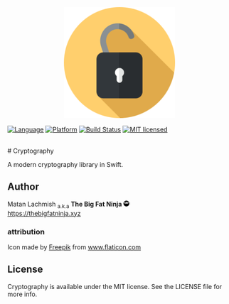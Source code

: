 <p align="center">
<img src="assets/cryptography.png?raw=true" alt="Cryptography" width="250">
</p>

[![Language](https://img.shields.io/badge/language-swift-orange.svg?style=flat)](https://developer.apple.com/swift)
[![Platform](https://img.shields.io/badge/platform-osx%20%7C%20ios%20%7C%20watchos%20%7C%20tvos-lightgrey.svg?style=flat)](https://developer.apple.com/swift)
[![Build Status](https://travis-ci.org/mlachmish/Cryptography.svg?branch=master)](https://travis-ci.org/mlachmish/Cryptography)
[![MIT licensed](https://img.shields.io/badge/license-MIT-blue.svg)](https://raw.githubusercontent.com/mlachmish/Cryptography/blob/master/LICENSE)

<br>
# Cryptography

A modern cryptography library in Swift.

## Author

Matan Lachmish <sub>a.k.a</sub> <b>The Big Fat Ninja</b> <img src="assets/TheBigFatNinja.png?raw=true" alt="The Big Fat Ninja" width="13"><br>
https://thebigfatninja.xyz

### attribution

Icon made by <a title="Freepik" href="http://www.freepik.com">Freepik</a> from <a title="Flaticon" href="http://www.flaticon.com">www.flaticon.com</a>

## License

Cryptography is available under the MIT license. See the LICENSE file for more info.
